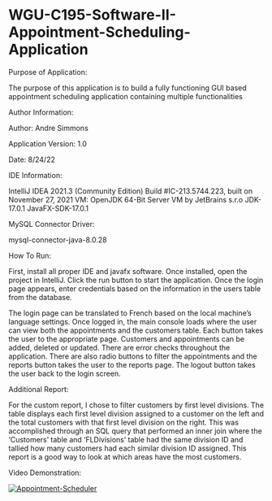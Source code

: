 # WGU-C195-Software-II-Appointment-Scheduling-Application

Purpose of Application:

The purpose of this application is to build a fully functioning GUI based appointment scheduling application containing multiple functionalities

Author Information:

Author: Andre Simmons

Application Version: 1.0

Date: 8/24/22


IDE Information:

IntelliJ IDEA 2021.3 (Community Edition)
Build #IC-213.5744.223, built on November 27, 2021
VM: OpenJDK 64-Bit Server VM by JetBrains s.r.o
JDK-17.0.1
JavaFX-SDK-17.0.1

MySQL Connector Driver:

mysql-connector-java-8.0.28

How To Run:

First, install all proper IDE and javafx software.  Once installed, open the project in IntelliJ.  Click the run button to start the application.  Once the login page appears, enter credentials based on the information in the users table from the database.

The login page can be translated to French based on the local machine’s language settings. Once logged in, the main console loads where the user can view both the appointments and the customers table.  Each button takes the user to the appropriate page.  Customers and appointments can be added, deleted or updated.  There are error checks throughout the application.  There are also radio buttons to filter the appointments and the reports button takes the user to the reports page.  The logout button takes the user back to the login screen.

Additional Report:

For the custom report, I chose to filter customers by first level divisions.  The table displays each first level division assigned to a customer on the left and the total customers with that first level division on the right.  This was accomplished through an SQL query that performed an inner join where the ‘Customers’ table and ‘FLDivisions’ table had the same division ID and tallied how many customers had each similar division ID assigned.  This report is a good way to look at which areas have the most customers.


Video Demonstration:

[![Appointment-Scheduler](https://img.youtube.com/watch?v=5qBSd9T3lUM.jpg)](https:/https://www.youtube.com/watch?v=5qBSd9T3lUM)
